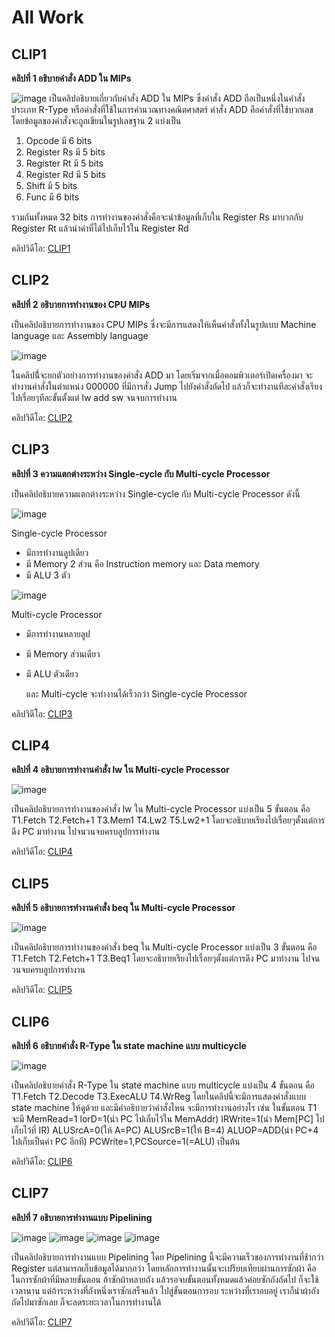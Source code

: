 # All Work
## CLIP1
**คลิปที่ 1 อธิบายคำสั่ง ADD ใน MIPs**

![image](CLIP1.jpg)
  เป็นคลิปอธิบายเกี่ยวกับคำสั่ง ADD ใน MIPs ซึ่งคำสั่ง ADD ถือเป็นหนึ่งในคำสั่งประเภท R-Type หรือคำสั่งที่ใช้ในการคำนวณทางคณิตศาสตร์
คำสั่ง ADD คือคำสั่งที่ใช้บวกเลข โดยข้อมูลของคำสั่งจะถูกเขียนในรูปเลขฐาน 2 แบ่งเป็น

1. Opcode มี 6 bits
2. Register Rs มี 5 bits
3. Register Rt มี 5 bits
4. Register Rd มี 5 bits
5. Shift มี 5 bits
6. Func มี 6 bits

  รวมกันทั้งหมด 32 bits การทำงานของคำสั่งคือจะนำข้อมูลที่เก็บใน Register Rs มาบวกกับ Register Rt แล้วนำค่าที่ได้ไปเก็บไว้ใน Register Rd

คลิปวิดีโอ: [CLIP1](https://youtu.be/5Rgjj3vCG_s)


## CLIP2
**คลิปที่ 2 อธิบายการทำงานของ CPU MIPs**

  เป็นคลิปอธิบายการทำงานของ CPU MIPs ซึ่งจะมีการแสดงให้เห็นคำสั่งทั้งในรูปแบบ Machine language และ Assembly language

![image](CLIP2-1.jpg)

  ในคลิปนี่้จะยกตัวอย่างการทำงานของคำสั่ง ADD มา โดยเริ่มจากเมื่อคอมพิวเตอร์เปิดเครื่องมา จะทำงานคำสั่งในตำแหน่ง 000000 ที่มีการสั่ง Jump ไปยังคำสั่งถัดไป
แล้วก็จะทำงานทีละคำสั่งเรียงไปเรื่อยๆทีละขั้นตั้งแต่ lw add sw จนจบการทำงาน

คลิปวิดีโอ: [CLIP2](https://youtu.be/uHqFkaDj0BA)

## CLIP3
**คลิปที่ 3 ความแตกต่างระหว่าง Single-cycle กับ Multi-cycle Processor**

  เป็นคลิปอธิบายความแตกต่างระหว่าง Single-cycle กับ Multi-cycle Processor ดังนี้

![image](CLIP3-1.jpg)

  Single-cycle Processor
* มีการทำงานลูปเดียว
* มี Memory 2 ส่วน คือ Instruction memory และ Data memory
* มี ALU 3 ตัว

![image](CLIP3-2.jpg)

  Multi-cycle Processor
* มีการทำงานหลายลูป
* มี Memory ส่วนเดียว
* มี ALU ตัวเดียว

  และ Multi-cycle จะทำงานได้เร็วกว่า Single-cycle Processor

คลิปวิดีโอ: [CLIP3](https://youtu.be/EC8kAC64zO4)

## CLIP4
**คลิปที่ 4 อธิบายการทำงานคำสั่ง lw ใน Multi-cycle Processor**

![image](CLIP4-1.jpg)

  เป็นคลิปอธิบายการทำงานของคำสั่ง lw ใน Multi-cycle Processor แบ่งเป็น 5 ขั้นตอน คือ T1.Fetch T2.Fetch+1 T3.Mem1 T4.Lw2 T5.Lw2+1
โดยจะอธิบายเรียงไปเรื่อยๆตั้งแต่การดึง PC มาทำงาน ไปจนวนจบครบลูปการทำงาน

คลิปวิดีโอ: [CLIP4](https://youtu.be/JZhdv7kZJxI)

## CLIP5
**คลิปที่ 5 อธิบายการทำงานคำสั่ง beq ใน Multi-cycle Processor**

![image](CLIP5-1.jpg)

  เป็นคลิปอธิบายการทำงานของคำสั่ง beq ใน Multi-cycle Processor แบ่งเป็น 3 ขั้นตอน คือ T1.Fetch T2.Fetch+1 T3.Beq1
โดยจะอธิบายเรียงไปเรื่อยๆตั้งแต่การดึง PC มาทำงาน ไปจนวนจบครบลูปการทำงาน

คลิปวิดีโอ: [CLIP5](https://youtu.be/RLFbzrB3c8o)

## CLIP6
**คลิปที่ 6 อธิบายคำสั่ง R-Type ใน state machine แบบ multicycle**

![image](CLIP6-1.jpg)

  เป็นคลิปอธิบายคำสั่ง R-Type ใน state machine แบบ multicycle แบ่งเป็น 4 ขั้นตอน คือ T1.Fetch T2.Decode T3.ExecALU T4.WrReg
โดยในคลิปนี้จะมีการแสดงคำสั่งแบบ state machine ให้ดูด้วย และมีคำอธิบายว่าคำสั่งไหน จะมีการทำงานอย่างไร เช่น
ในขั้นตอน T1 จะมี MemRead=1 lorD=1(นำ PC ไปเก็บไว้ใน MemAddr) IRWrite=1(นำ Mem[PC] ไปเก็บไว้ที่ IR) ALUSrcA=0(ให้ A=PC) ALUSrcB=1(ให้ B=4)
ALUOP=ADD(นำ PC+4 ไปเก็บเป็นค่า PC อีกที) PCWrite=1,PCSource=1(=ALU) เป็นต้น

คลิปวิดีโอ: [CLIP6](https://youtu.be/D7IzASGrkzw)

## CLIP7
**คลิปที่ 7 อธิบายการทำงานแบบ Pipelining**

![image](CLIP7-1.jpg)
![image](CLIP7-2.jpg)
![image](CLIP7-3.jpg)
![image](CLIP7-4.jpg)

  เป็นคลิปอธิบายการทำงานแบบ Pipelining โดย Pipelining นี้จะมีความเร็วของการทำงานที่ช้ากว่า Register แต่สามารถเก็บข้อมูลได้มากกว่า
โดยหลักการทำงานนั้นจะเปรียบเทียบผ่านการซักผ้า คือ ในการซักผ้าที่มีหลายขั้นตอน ถ้าซักผ้าหลายถัง แล้วรอจบขั้นตอนทั้งหมดแล้วค่อยซักถังถัดไป ก็จะใช้เวลานาน
แต่ถ้าระหว่างที่ถังหนึ่งเราซักเสร็จแล้ว ไปสู่ขั้นตอนการอบ ระหว่างที่เราอบอยู่ เราก็นำผ้าถังถัดไปมาซักเลย ก็จะลดระยะเวลาในการทำงานได้

คลิปวิดีโอ: [CLIP7](https://youtu.be/TmCCdlvf6eM)
